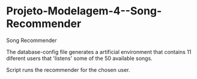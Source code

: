 # Projeto-Modelagem-4--Song-Recommender
Song Recommender

The database-config file generates a artificial environment that contains 11 diferent users that 'listens' some of the 50 available songs.

Script runs the recommender for the chosen user.
